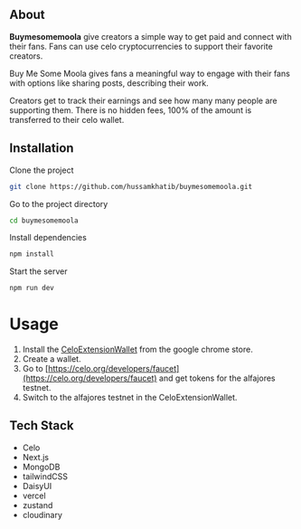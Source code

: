 ## About

**Buymesomemoola** give creators a simple way to get paid and connect with their fans.
Fans can use celo cryptocurrencies to support their favorite creators.

Buy Me Some Moola gives fans a meaningful way to engage with their fans with options like sharing posts, describing their work.

Creators get to track their earnings and see how many many people are supporting them.
There is no hidden fees, 100% of the amount is transferred to their celo wallet.

## Installation

Clone the project

```bash
git clone https://github.com/hussamkhatib/buymesomemoola.git
```

Go to the project directory

```bash
cd buymesomemoola
```

Install dependencies

```bash
npm install
```

Start the server

```bash
npm run dev
```

# Usage

1. Install the [CeloExtensionWallet](https://chrome.google.com/webstore/detail/celoextensionwallet/kkilomkmpmkbdnfelcpgckmpcaemjcdh?hl=en) from the google chrome store.
2. Create a wallet.
3. Go to [https://celo.org/developers/faucet](https://celo.org/developers/faucet) and get tokens for the alfajores testnet.
4. Switch to the alfajores testnet in the CeloExtensionWallet.

## Tech Stack

- Celo
- Next.js
- MongoDB
- tailwindCSS
- DaisyUI
- vercel
- zustand
- cloudinary
